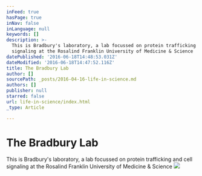 ```yaml
---
inFeed: true
hasPage: true
inNav: false
inLanguage: null
keywords: []
description: >-
  This is Bradbury's laboratory, a lab focussed on protein trafficking and cell
  signaling at the Rosalind Franklin University of Medicine & Science
datePublished: '2016-06-18T14:48:53.031Z'
dateModified: '2016-06-18T14:47:52.116Z'
title: The Bradbury Lab
author: []
sourcePath: _posts/2016-04-16-life-in-science.md
authors: []
publisher: null
starred: false
url: life-in-science/index.html
_type: Article

---
```

# The Bradbury Lab

This is Bradbury's laboratory, a lab focussed on protein trafficking and cell signaling at the Rosalind Franklin University of Medicine & Science
![](https://the-grid-user-content.s3-us-west-2.amazonaws.com/6447e983-3ac7-450c-b399-32d8beb249c6.jpg)